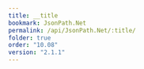 ```yaml
---
title: __title
bookmark: JsonPath.Net
permalink: /api/JsonPath.Net/:title/
folder: true
order: "10.08"
version: "2.1.1"
---
```

